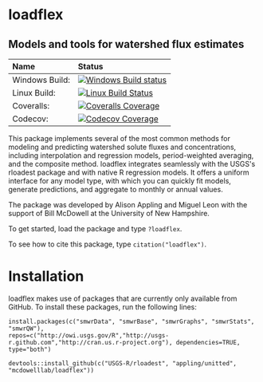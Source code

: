 # loadflex
## Models and tools for watershed flux estimates

| Name       | Status           |  
| :------------ |:-------------|  
| Windows Build: | [![Windows Build status](https://ci.appveyor.com/api/projects/status/8cjo5urmkv5sjd7v?svg=true)](https://ci.appveyor.com/project/appling/loadflex) |
| Linux Build: | [![Linux Build Status](https://travis-ci.org/McDowellLab/loadflex.svg)](https://travis-ci.org/McDowellLab/loadflex)  |
| Coveralls: | [![Coveralls Coverage](https://coveralls.io/repos/McDowellLab/loadflex/badge.svg?branch=master)](https://coveralls.io/r/McDowellLab/loadflex?branch=master) |
| Codecov: | [![Codecov Coverage](https://img.shields.io/codecov/c/github/mcdowelllab/loadflex.svg)](https://codecov.io/github/mcdowelllab/loadflex) |


This package implements several of the most common methods for 
modeling and predicting watershed solute fluxes and concentrations, including
interpolation and regression models, period-weighted averaging, and the
composite method. loadflex integrates seamlessly with the USGS's rloadest 
package and with native R regression models. It offers a uniform interface
for any model type, with which you can quickly fit models, generate
predictions, and aggregate to monthly or annual values.

The package was developed by Alison Appling and Miguel Leon with the support 
of Bill McDowell at the University of New Hampshire.

To get started, load the package and type `?loadflex`.

To see how to cite this package, type `citation("loadflex")`.


# Installation

loadflex makes use of packages that are currently only available from
GitHub. To install these packages, run the following lines:
   
```{r}
install.packages(c("smwrData", "smwrBase", "smwrGraphs", "smwrStats", "smwrQW"), 
repos=c("http://owi.usgs.gov/R","http://usgs-r.github.com","http://cran.us.r-project.org"), dependencies=TRUE, type="both")
   
devtools::install_github(c("USGS-R/rloadest", "appling/unitted", "mcdowelllab/loadflex"))
```